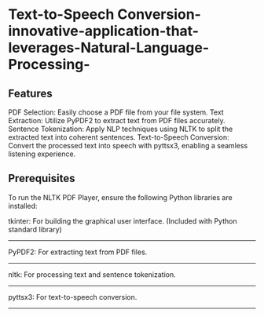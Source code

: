 # Text-to-Speech Conversion-innovative-application-that-leverages-Natural-Language-Processing-
<h2>Features</h2>
PDF Selection: Easily choose a PDF file from your file system.
Text Extraction: Utilize PyPDF2 to extract text from PDF files accurately.
Sentence Tokenization: Apply NLP techniques using NLTK to split the extracted text into coherent sentences.
Text-to-Speech Conversion: Convert the processed text into speech with pyttsx3, enabling a seamless listening experience.
<h2>Prerequisites</h2>
To run the NLTK PDF Player, ensure the following Python libraries are installed:

tkinter: For building the graphical user interface. (Included with Python standard library)
<hr>

PyPDF2: For extracting text from PDF files.<hr>

nltk: For processing text and sentence tokenization.<hr>

pyttsx3: For text-to-speech conversion.<hr>
